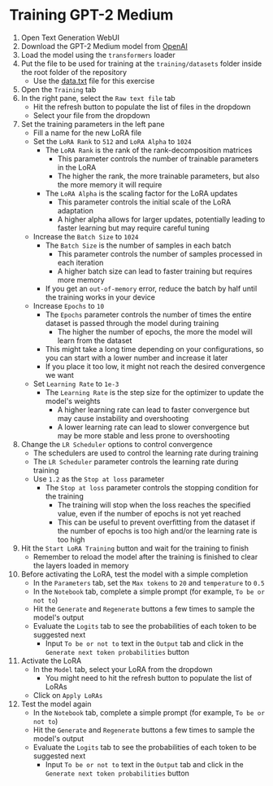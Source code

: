 # Training GPT-2 Medium

1. Open Text Generation WebUI
2. Download the GPT-2 Medium model from [OpenAI](https://huggingface.co/openai-community/gpt2-medium)
3. Load the model using the `transformers` loader
4. Put the file to be used for training at the `training/datasets` folder inside the root folder of the repository
   - Use the [data.txt](../examples/data.txt) file for this exercise
5. Open the `Training` tab
6. In the right pane, select the `Raw text file` tab
   - Hit the refresh button to populate the list of files in the dropdown
   - Select your file from the dropdown
7. Set the training parameters in the left pane
   - Fill a name for the new LoRA file
   - Set the `LoRA Rank` to `512` and `LoRA Alpha` to `1024`
     - The `LoRA Rank` is the rank of the rank-decomposition matrices
       - This parameter controls the number of trainable parameters in the LoRA
       - The higher the rank, the more trainable parameters, but also the more memory it will require
     - The `LoRA Alpha` is the scaling factor for the LoRA updates
       - This parameter controls the initial scale of the LoRA adaptation
       - A higher alpha allows for larger updates, potentially leading to faster learning but may require careful tuning
   - Increase the `Batch Size` to `1024`
     - The `Batch Size` is the number of samples in each batch
       - This parameter controls the number of samples processed in each iteration
       - A higher batch size can lead to faster training but requires more memory
     - If you get an `out-of-memory` error, reduce the batch by half until the training works in your device
   - Increase `Epochs` to `10`
     - The `Epochs` parameter controls the number of times the entire dataset is passed through the model during training
       - The higher the number of epochs, the more the model will learn from the dataset
     - This might take a long time depending on your configurations, so you can start with a lower number and increase it later
     - If you place it too low, it might not reach the desired convergence we want
   - Set `Learning Rate` to `1e-3`
     - The `Learning Rate` is the step size for the optimizer to update the model's weights
       - A higher learning rate can lead to faster convergence but may cause instability and overshooting
       - A lower learning rate can lead to slower convergence but may be more stable and less prone to overshooting
8. Change the `LR Scheduler` options to control convergence
   - The schedulers are used to control the learning rate during training
   - The `LR Scheduler` parameter controls the learning rate during training
   - Use `1.2` as the `Stop at loss` parameter
     - The `Stop at loss` parameter controls the stopping condition for the training
       - The training will stop when the loss reaches the specified value, even if the number of epochs is not yet reached
       - This can be useful to prevent overfitting from the dataset if the number of epochs is too high and/or the learning rate is too high
9. Hit the `Start LoRA Training` button and wait for the training to finish
   - Remember to reload the model after the training is finished to clear the layers loaded in memory
10. Before activating the LoRA, test the model with a simple completion
    - In the `Parameters` tab, set the `Max tokens` to `20` and `temperature` to `0.5`
    - In the `Notebook` tab, complete a simple prompt (for example, `To be or not to`)
    - Hit the `Generate` and `Regenerate` buttons a few times to sample the model's output
    - Evaluate the `Logits` tab to see the probabilities of each token to be suggested next
      - Input `To be or not to` text in the `Output` tab and click in the `Generate next token probabilities` button
11. Activate the LoRA
    - In the `Model` tab, select your LoRA from the dropdown
      - You might need to hit the refresh button to populate the list of LoRAs
    - Click on `Apply LoRAs`
12. Test the model again
    - In the `Notebook` tab, complete a simple prompt (for example, `To be or not to`)
    - Hit the `Generate` and `Regenerate` buttons a few times to sample the model's output
    - Evaluate the `Logits` tab to see the probabilities of each token to be suggested next
      - Input `To be or not to` text in the `Output` tab and click in the `Generate next token probabilities` button
